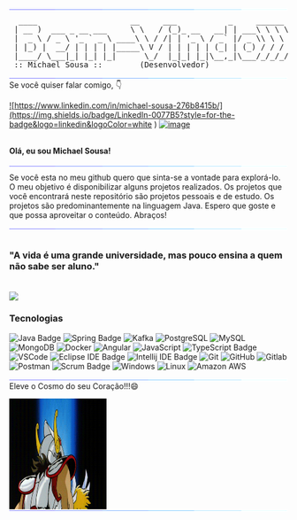<img align="left" alt="GIF" src="https://github.com/msousacode/msousacode/blob/main/115834477-dbab4500-a447-11eb-908a-139a6edaec5c.gif"/>
<pre>
  ____                    __     ___           _     ______  
 | __ )  ___ _ __ ___     \ \   / (_)_ __   __| | ___\ \ \ \ 
 |  _ \ / _ \ '_ ` _ \ ____\ \ / /| | '_ \ / _` |/ _ \\ \ \ \
 | |_) |  __/ | | | | |_____\ V / | | | | | (_| | (_) / / / /
 |____/ \___|_| |_| |_|      \_/  |_|_| |_|\__,_|\___/_/_/_/ 
 :: Michael Sousa ::        (Desenvolvedor)
</pre>

<img align="left" alt="GIF" src="https://github.com/msousacode/msousacode/blob/main/115834477-dbab4500-a447-11eb-908a-139a6edaec5c.gif"/>

<!--Linkedin and Instagram-->
Se você quiser falar comigo, 👇

<a href="https://www.linkedin.com/in/michael-sousa-276b8415b/"> ![https://www.linkedin.com/in/michael-sousa-276b8415b/](https://img.shields.io/badge/LinkedIn-0077B5?style=for-the-badge&logo=linkedin&logoColor=white
)</a>
<a href="https://www.instagram.com/msousacode/">![image](https://img.shields.io/badge/Instagram-E4405F?style=for-the-badge&logo=instagram&logoColor=white
)</a>
  
<br>
<b>Olá, eu sou Michael Sousa!</b>

<br/>
<br/>

<img align="left" alt="GIF" src="https://github.com/msousacode/msousacode/blob/main/115834477-dbab4500-a447-11eb-908a-139a6edaec5c.gif"/>
<p>
Se você esta no meu github quero que sinta-se a vontade para explorá-lo. O meu objetivo é disponibilizar alguns projetos realizados. Os projetos que você encontrará neste repositório são projetos pessoais e de estudo. Os projetos são predominantemente na linguagem Java. Espero que goste e que possa aproveitar o conteúdo. Abraços!
</p>
<img align="left" alt="GIF" src="https://github.com/msousacode/msousacode/blob/main/115834477-dbab4500-a447-11eb-908a-139a6edaec5c.gif"/>

<br/>

<h3>
"A vida é uma grande universidade, mas pouco ensina a quem não sabe ser aluno."
</h3>

<br/>
<img align="center" src="https://github-readme-stats.vercel.app/api?username=msousacode&show_icons=true&line_height=20&title_color=7A7ADB&icon_color=2234AE&text_color=D3D3D3&bg_color=0,000000,130F40">

### Tecnologias

![Java Badge](https://img.shields.io/badge/-Java-E42d2C?style=flat-square&logo=Java&logoColor=white)
![Spring Badge](https://img.shields.io/badge/-Spring-6DB33F?style=flat-square&logo=spring&logoColor=white)
![Kafka](https://img.shields.io/badge/-Apache%20Kafka-231F20?style=flat-square&logo=Apache%20Kafka&logoColor=white)
![PostgreSQL](https://img.shields.io/badge/-PostgreSQL-336791?style=flat-square&logo=postgresql)
![MySQL](https://img.shields.io/badge/-MySQL-black?style=flat-square&logo=mysql)
![MongoDB](https://img.shields.io/badge/-MongoDB-13aa52?style=flat-square&logo=mongodb&logoColor=white)
![Docker](https://img.shields.io/badge/-Docker-46a2f1?style=flat-square&logo=docker&logoColor=white)
![Angular](https://img.shields.io/badge/-Angular-DD0031?style=flat-square&logo=Angular&logoColor=white)
![JavaScript](https://img.shields.io/badge/-JavaScript-F7B93E?style=flat-square&logo=javascript&logoColor=fff)
![TypeScript Badge](https://img.shields.io/badge/-TypeScript-007ACC?style=flat-square&logo=typescript&logoColor=white)
![VSCode](https://img.shields.io/badge/-VSCode-0085D1?style=flat-square&logo=visual-studio-code&logoColor=white)
![Eclipse IDE Badge](https://img.shields.io/badge/-Eclipse%20IDE-2C2255?style=flat-square&logo=eclipse-ide&logoColor=white)
![Intellij IDE Badge](https://img.shields.io/badge/-Intellij%20IDE-000000?style=flat-square&logo=IntelliJ%20IDEA&logoColor=white)
![Git](https://img.shields.io/badge/-Git-black?style=flat-square&logo=git)
![GitHub](https://img.shields.io/badge/-GitHub-181717?style=flat-square&logo=github)
![Gitlab](https://img.shields.io/badge/-Gitlab-330F63?style=flat-square&logo=gitlab&logoColor=fff)
![Postman](https://img.shields.io/badge/-Postman-FD602F?style=flat-square&logo=postman&logoColor=white)
![Scrum Badge](https://img.shields.io/badge/-Scrum-8A9296?style=flat-square&logo=scrutinizer-ci&logoColor=white)
![Windows](https://img.shields.io/badge/-Windows-00ADEF?style=flat-square&logo=windows&logoColor=white)
![Linux](https://img.shields.io/badge/-Linux-16C60C?style=flat-square&logo=linux&logoColor=white)
![Amazon AWS](https://img.shields.io/badge/Amazon%20AWS-232F3E?style=flat-square&logo=amazon-aws)

<img align="left" alt="GIF" src="https://github.com/msousacode/msousacode/blob/main/115834477-dbab4500-a447-11eb-908a-139a6edaec5c.gif"/>
<p>
Eleve o Cosmo do seu Coração!!!😄
</p>

<img align="left" alt="GIF" src="https://github.com/msousacode/msousacode/blob/main/cavaleiros.gif" width="35%" height="200px" />
<br/>
<br/>
<img align="left" alt="GIF" src="https://github.com/msousacode/msousacode/blob/main/115834477-dbab4500-a447-11eb-908a-139a6edaec5c.gif"/>



  
